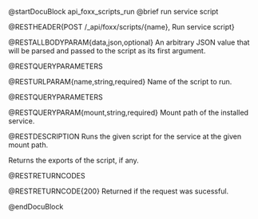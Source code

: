 @startDocuBlock api_foxx_scripts_run
@brief run service script

@RESTHEADER{POST /_api/foxx/scripts/{name}, Run service script}

@RESTALLBODYPARAM{data,json,optional}
An arbitrary JSON value that will be parsed and passed to the
script as its first argument.

@RESTQUERYPARAMETERS

@RESTURLPARAM{name,string,required}
Name of the script to run.

@RESTQUERYPARAMETERS

@RESTQUERYPARAM{mount,string,required}
Mount path of the installed service.

@RESTDESCRIPTION
Runs the given script for the service at the given mount path.

Returns the exports of the script, if any.

@RESTRETURNCODES

@RESTRETURNCODE{200}
Returned if the request was sucessful.

@endDocuBlock
